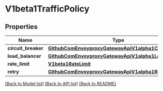 # V1beta1TrafficPolicy

## Properties
Name | Type | Description | Notes
------------ | ------------- | ------------- | -------------
**circuit_breaker** | [**GithubComEnvoyproxyGatewayApiV1alpha1CircuitBreaker**](GithubComEnvoyproxyGatewayApiV1alpha1CircuitBreaker.md) |  | [optional] 
**load_balancer** | [**GithubComEnvoyproxyGatewayApiV1alpha1LoadBalancer**](GithubComEnvoyproxyGatewayApiV1alpha1LoadBalancer.md) |  | [optional] 
**rate_limit** | [**V1beta1RateLimit**](V1beta1RateLimit.md) |  | [optional] 
**retry** | [**GithubComEnvoyproxyGatewayApiV1alpha1Retry**](GithubComEnvoyproxyGatewayApiV1alpha1Retry.md) |  | [optional] 

[[Back to Model list]](../README.md#documentation-for-models) [[Back to API list]](../README.md#documentation-for-api-endpoints) [[Back to README]](../README.md)


